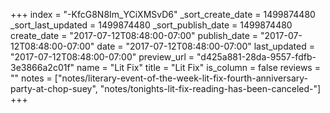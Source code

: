 +++
index = "-KfcG8N8Im_YCiXMSvD6"
_sort_create_date = 1499874480
_sort_last_updated = 1499874480
_sort_publish_date = 1499874480
create_date = "2017-07-12T08:48:00-07:00"
publish_date = "2017-07-12T08:48:00-07:00"
date = "2017-07-12T08:48:00-07:00"
last_updated = "2017-07-12T08:48:00-07:00"
preview_url = "d425a881-28da-9557-fdfb-3e3866a2c01f"
name = "Lit Fix"
title = "Lit Fix"
is_column = false
reviews = ""
notes = ["notes/literary-event-of-the-week-lit-fix-fourth-anniversary-party-at-chop-suey", "notes/tonights-lit-fix-reading-has-been-canceled-"]
+++

